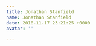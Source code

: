 ```yaml
---
title: Jonathan Stanfield
name: Jonathan Stanfield
date: 2018-11-17 23:21:25 +0000
avatar: ''

---
```

